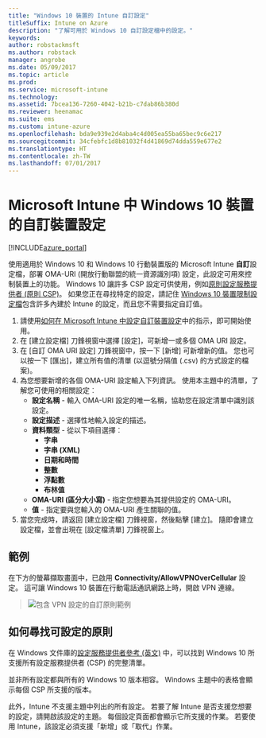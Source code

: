 ```yaml
---
title: "Windows 10 裝置的 Intune 自訂設定"
titleSuffix: Intune on Azure
description: "了解可用於 Windows 10 自訂設定檔中的設定。"
keywords: 
author: robstackmsft
ms.author: robstack
manager: angrobe
ms.date: 05/09/2017
ms.topic: article
ms.prod: 
ms.service: microsoft-intune
ms.technology: 
ms.assetid: 7bcea136-7260-4042-b21b-c7dab86b380d
ms.reviewer: heenamac
ms.suite: ems
ms.custom: intune-azure
ms.openlocfilehash: bda9e939e2d4aba4c4d005ea55ba65bec9c6e217
ms.sourcegitcommit: 34cfebfc1d8b81032f4d41869d74dda559e677e2
ms.translationtype: HT
ms.contentlocale: zh-TW
ms.lasthandoff: 07/01/2017
---
```

# <a name="custom-device-settings-for-windows-10-devices-in-microsoft-intune"></a>Microsoft Intune 中 Windows 10 裝置的自訂裝置設定

[!INCLUDE[azure_portal](./includes/azure_portal.md)]

 使用適用於 Windows 10 和 Windows 10 行動裝置版的 Microsoft Intune **自訂**設定檔，部署 OMA-URI (開放行動聯盟的統一資源識別項) 設定，此設定可用來控制裝置上的功能。 Windows 10 讓許多 CSP 設定可供使用，例如[原則設定服務提供者 (原則 CSP)](https://technet.microsoft.com/itpro/windows/manage/how-it-pros-can-use-configuration-service-providers)。
如果您正在尋找特定的設定，請記住 [Windows 10 裝置限制設定檔](device-restrictions-windows-10.md)包含許多內建於 Intune 的設定，而且您不需要指定自訂值。

1. 請使用[如何在 Microsoft Intune 中設定自訂裝置設定](custom-settings-configure.md)中的指示，即可開始使用。
2. 在 [建立設定檔] 刀鋒視窗中選擇 [設定]，可新增一或多個 OMA URI 設定。
3. 在 [自訂 OMA URI 設定] 刀鋒視窗中，按一下 [新增] 可新增新的值。 您也可以按一下 [匯出]，建立所有值的清單 (以逗號分隔值 (.csv) 的方式設定的檔案)。
4. 為您想要新增的各個 OMA-URI 設定輸入下列資訊。 使用本主題中的清單，了解您可使用的相關設定︰
    - **設定名稱** - 輸入 OMA-URI 設定的唯一名稱，協助您在設定清單中識別該設定。
    - **設定描述** - 選擇性地輸入設定的描述。
    - **資料類型** - 從以下項目選擇︰
        - **字串**
        - **字串 (XML)**
        - **日期和時間**
        - **整數**
        - **浮點數**
        - **布林值**
    - **OMA-URI (區分大小寫)** - 指定您想要為其提供設定的 OMA-URI。
    - **值** - 指定要與您輸入的 OMA-URI 產生關聯的值。
5. 當您完成時，請返回 [建立設定檔] 刀鋒視窗，然後點擊 [建立]。
隨即會建立設定檔，並會出現在 [設定檔清單] 刀鋒視窗上。

## <a name="example"></a>範例
在下方的螢幕擷取畫面中，已啟用 **Connectivity/AllowVPNOverCellular** 設定。 這可讓 Windows 10 裝置在行動電話通訊網路上時，開啟 VPN 連線。

> ![包含 VPN 設定的自訂原則範例](./media/custom-policy-example.png)


## <a name="how-to-find-the-policies-you-can-configure"></a>如何尋找可設定的原則

在 Windows 文件庫的[設定服務提供者參考 (英文)](https://msdn.microsoft.com/windows/hardware/commercialize/customize/mdm/configuration-service-provider-reference) 中，可以找到 Windows 10 所支援所有設定服務提供者 (CSP) 的完整清單。

並非所有設定都與所有的 Windows 10 版本相容。 Windows 主題中的表格會顯示每個 CSP 所支援的版本。

此外，Intune 不支援主題中列出的所有設定。 若要了解 Intune 是否支援您想要的設定，請開啟該設定的主題。 每個設定頁面都會顯示它所支援的作業。 若要使用 Intune，該設定必須支援「新增」或「取代」作業。


